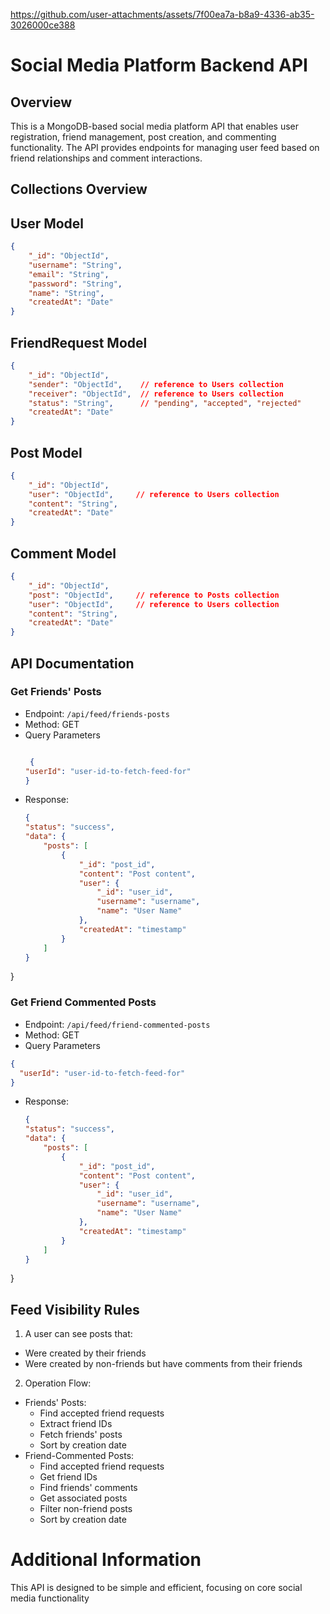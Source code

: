 

https://github.com/user-attachments/assets/7f00ea7a-b8a9-4336-ab35-3026000ce388

# Social Media Platform Backend API

## Overview
This is a MongoDB-based social media platform API that enables user registration, friend management, post creation, and commenting functionality. The API provides endpoints for managing user feed based on friend relationships and comment interactions.

## Collections Overview

## User Model
```json
{
    "_id": "ObjectId",
    "username": "String",
    "email": "String",
    "password": "String",  
    "name": "String",
    "createdAt": "Date"
}
```

## FriendRequest Model
```json
{
    "_id": "ObjectId",
    "sender": "ObjectId",    // reference to Users collection
    "receiver": "ObjectId",  // reference to Users collection
    "status": "String",      // "pending", "accepted", "rejected"
    "createdAt": "Date"
}
```

## Post Model
```json
{
    "_id": "ObjectId",
    "user": "ObjectId",     // reference to Users collection
    "content": "String",
    "createdAt": "Date"
}
```

## Comment Model
```json
{
    "_id": "ObjectId",
    "post": "ObjectId",     // reference to Posts collection
    "user": "ObjectId",     // reference to Users collection
    "content": "String",
    "createdAt": "Date"
}
```

## API Documentation

### Get Friends' Posts
- Endpoint: `/api/feed/friends-posts`
- Method: GET
- Query Parameters
  ```json
  
   {
  "userId": "user-id-to-fetch-feed-for"
  }
  
  ```
- Response:
  ```json
  {
  "status": "success",
  "data": {
      "posts": [
          {
              "_id": "post_id",
              "content": "Post content",
              "user": {
                  "_id": "user_id",
                  "username": "username",
                  "name": "User Name"
              },
              "createdAt": "timestamp"
          }
      ]
  }
}
###  Get Friend Commented Posts
- Endpoint: `/api/feed/friend-commented-posts`
- Method: GET
- Query Parameters
```json
{
  "userId": "user-id-to-fetch-feed-for"
}
```
- Response:
  ```json
  {
  "status": "success",
  "data": {
      "posts": [
          {
              "_id": "post_id",
              "content": "Post content",
              "user": {
                  "_id": "user_id",
                  "username": "username",
                  "name": "User Name"
              },
              "createdAt": "timestamp"
          }
      ]
  }
}

## Feed Visibility Rules

1) A user can see posts that:
- Were created by their friends
- Were created by non-friends but have comments from their friends

2) Operation Flow:
- Friends' Posts:
   - Find accepted friend requests
   - Extract friend IDs
   - Fetch friends' posts
   - Sort by creation date
- Friend-Commented Posts:
   - Find accepted friend requests
   - Get friend IDs
   - Find friends' comments
   - Get associated posts
   - Filter non-friend posts
   - Sort by creation date

# Additional Information
This API is designed to be simple and efficient, focusing on core social media functionality
    



  


